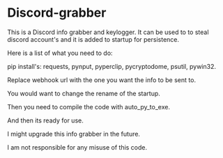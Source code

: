 # Discord-grabber
This is a Discord info grabber and keylogger. It can be used to to steal discord account's and it is added to startup for persistence.

Here is a list of what you need to do:

pip install's: requests, pynput, pyperclip, pycryptodome, psutil, pywin32.

Replace webhook url with the one you want the info to be sent to.

You would want to change the rename of the startup.

Then you need to compile the code with auto_py_to_exe.

And then its ready for use.

I might upgrade this info grabber in the future.

I am not responsible for any misuse of this code.
